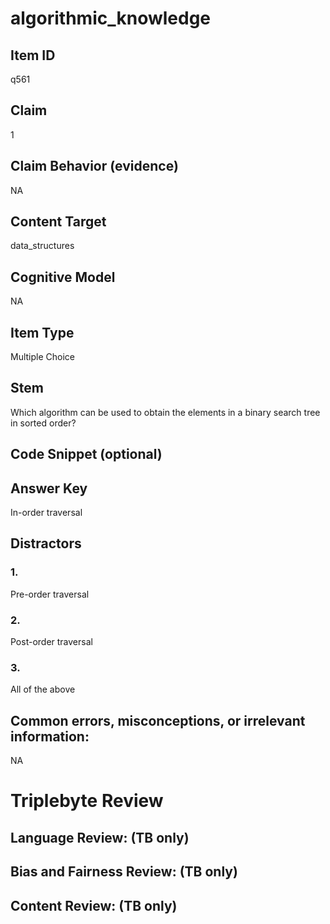 # algorithmic_knowledge

## Item ID
q561

## Claim
1

## Claim Behavior (evidence)
NA

## Content Target
data_structures

## Cognitive Model
NA

## Item Type
Multiple Choice

## Stem
Which algorithm can be used to obtain the elements in a binary search tree in sorted order?

## Code Snippet (optional)


## Answer Key
In-order traversal

## Distractors

### 1.
Pre-order traversal

### 2.
Post-order traversal

### 3.
All of the above

## Common errors, misconceptions, or irrelevant information:
NA

# Triplebyte Review


## Language Review: (TB only)


## Bias and Fairness Review: (TB only)


## Content Review: (TB only)

